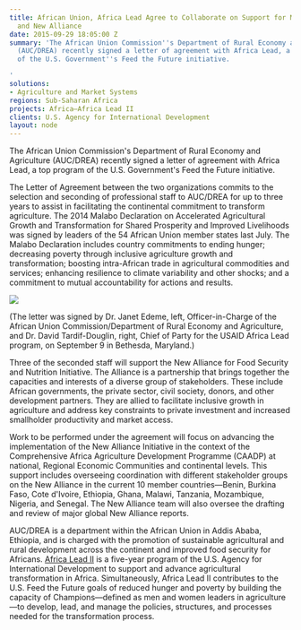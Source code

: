 ```yaml
---
title: African Union, Africa Lead Agree to Collaborate on Support for Malabo Declaration
  and New Alliance
date: 2015-09-29 18:05:00 Z
summary: 'The African Union Commission''s Department of Rural Economy and Agriculture
  (AUC/DREA) recently signed a letter of agreement with Africa Lead, a top program
  of the U.S. Government''s Feed the Future initiative.

'
solutions:
- Agriculture and Market Systems
regions: Sub-Saharan Africa
projects: Africa—Africa Lead II
clients: U.S. Agency for International Development
layout: node
---
```


The African Union Commission's Department of Rural Economy and Agriculture (AUC/DREA) recently signed a letter of agreement with Africa Lead, a top program of the U.S. Government's Feed the Future initiative.

The Letter of Agreement between the two organizations commits to the selection and seconding of professional staff to AUC/DREA for up to three years to assist in facilitating the continental commitment to transform agriculture. The 2014 Malabo Declaration on Accelerated Agricultural Growth and Transformation for Shared Prosperity and Improved Livelihoods was signed by leaders of the 54 African Union member states last July. The Malabo Declaration includes country commitments to ending hunger; decreasing poverty through inclusive agriculture growth and transformation; boosting intra-African trade in agricultural commodities and services; enhancing resilience to climate variability and other shocks; and a commitment to mutual accountability for actions and results.

![][1]

(The letter was signed by Dr. Janet Edeme, left, Officer-in-Charge of the African Union Commission/Department of Rural Economy and Agriculture, and Dr. David Tardif-Douglin, right, Chief of Party for the USAID Africa Lead program, on September 9 in Bethesda, Maryland.)

Three of the seconded staff will support the New Alliance for Food Security and Nutrition Initiative. The Alliance is a partnership that brings together the capacities and interests of a diverse group of stakeholders. These include African governments, the private sector, civil society, donors, and other development partners. They are allied to facilitate inclusive growth in agriculture and address key constraints to private investment and increased smallholder productivity and market access.

Work to be performed under the agreement will focus on advancing the implementation of the New Alliance Initiative in the context of the Comprehensive Africa Agriculture Development Programme (CAADP) at national, Regional Economic Communities and continental levels. This support includes overseeing coordination with different stakeholder groups on the New Alliance in the current 10 member countries—Benin, Burkina Faso, Cote d'Ivoire, Ethiopia, Ghana, Malawi, Tanzania, Mozambique, Nigeria, and Senegal. The New Alliance team will also oversee the drafting and review of major global New Alliance reports.

AUC/DREA is a department within the African Union in Addis Ababa, Ethiopia, and is charged with the promotion of sustainable agricultural and rural development across the continent and improved food security for Africans. [Africa Lead II][2] is a five-year program of the U.S. Agency for International Development to support and advance agricultural transformation in Africa. Simultaneously, Africa Lead II contributes to the U.S. Feed the Future goals of reduced hunger and poverty by building the capacity of Champions—defined as men and women leaders in agriculture—to develop, lead, and manage the policies, structures, and processes needed for the transformation process.

[1]: https://assetify-dai.com/news/ALII-and-AUC-pic.jpg
[2]: /our-work/projects/africa-africa-lead-ii
